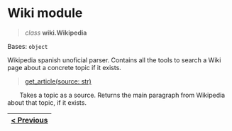 # Wiki module

> _class_ **wiki.Wikipedia**

Bases: ```object```

Wikipedia spanish unoficial parser. Contains all the tools to search a Wiki page about a concrete topic if it exists.

> [get_article(source: str)](https://github.com/Carlosma7/Twitter-Social-Analyzer/blob/263815707f330b05dce8b60841b8a55fcc1d6495/src/wiki.py#L11)

&nbsp;&nbsp;&nbsp;&nbsp;&nbsp;&nbsp; Takes a topic as a source. Returns the main paragraph from Wikipedia about that topic, if it exists.


| [< Previous](https://carlosma7.github.io/Twitter-Social-Analyzer/doc/twitter) |
|-------------------------------------------------------------------------------|